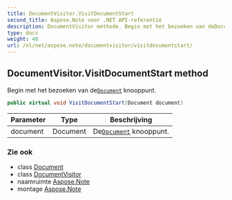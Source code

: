 ```yaml
---
title: DocumentVisitor.VisitDocumentStart
second_title: Aspose.Note voor .NET API-referentie
description: DocumentVisitor methode. Begin met het bezoeken van deDocument knooppunt.
type: docs
weight: 40
url: /nl/net/aspose.note/documentvisitor/visitdocumentstart/
---
```

## DocumentVisitor.VisitDocumentStart method

Begin met het bezoeken van de[`Document`](../../document/) knooppunt.

```csharp
public virtual void VisitDocumentStart(Document document)
```

| Parameter | Type | Beschrijving |
| --- | --- | --- |
| document | Document | De[`Document`](../../document/) knooppunt. |

### Zie ook

* class [Document](../../document/)
* class [DocumentVisitor](../)
* naamruimte [Aspose.Note](../../documentvisitor/)
* montage [Aspose.Note](../../../)


